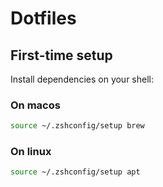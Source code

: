 # Dotfiles

## First-time setup

Install dependencies on your shell:

### On macos

```bash
source ~/.zshconfig/setup brew
```

### On linux

```bash
source ~/.zshconfig/setup apt
```
